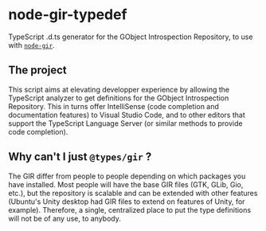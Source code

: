 # node-gir-typedef
TypeScript .d.ts generator for the GObject Introspection Repository, to use with [`node-gir`](https://github.com/Place1/node-gir).

## The project

This script aims at elevating developper experience by allowing the TypeScript analyzer to get definitions for the GObject Introspection Repository.
 This in turns offer IntelliSense (code completion and documentation features) to Visual Studio Code, and to other editors that support the TypeScript Language Server (or similar methods to provide code completion).
 
## Why can't I just `@types/gir` ?
 
The GIR differ from people to people depending on which packages you have installed. Most people will have the base GIR files (GTK, GLib, Gio, etc.), but the repository is scalable and can be extended with other features (Ubuntu's Unity desktop had GIR files to extend on features of Unity, for example). Therefore, a single, centralized place to put the type definitions will not be of any use, to anybody.